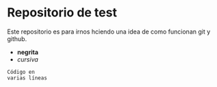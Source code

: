 # Repositorio de test

Este repositorio es para irnos hciendo una idea de como funcionan git y github.

- **negrita**
- *cursiva*

``` [JS]
Código en 
varias líneas
```
